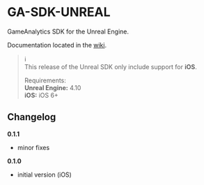 # GA-SDK-UNREAL
GameAnalytics SDK for the Unreal Engine.

Documentation located in the [wiki](https://github.com/GameAnalytics/GA-SDK-UNREAL/wiki).  

> :information_source:<br>
> This release of the Unreal SDK only include support for **iOS**.<br>
> 
> Requirements:<br/>
> **Unreal Engine:** 4.10  
> **iOS:** iOS 6+

Changelog
---------
**0.1.1**
* minor fixes

**0.1.0**
* initial version (iOS)
